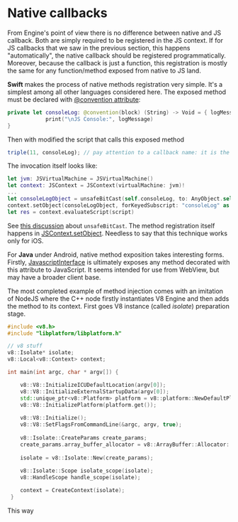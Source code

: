 # Native callbacks

From Engine's point of view there is no difference between native and JS callback. Both are simply required to be registered in the JS context. If for JS callbacks that we saw in the previous section, this happens "automatically", the native callback should be registered programmatically. Moreover, because the callback is just a function, this registration is mostly the same for any function/method exposed from native to JS land.

<b>Swift</b> makes the process of native methods registration very simple. It's a simplest among all other languages considered here. The exposed method must be declared with [@convention attribute](https://docs.swift.org/swift-book/ReferenceManual/Attributes.html#convention):
``` Swift
private let consoleLog: @convention(block) (String) -> Void = { logMessage in
            print("\nJS Console:", logMessage)
}
```

Then with modified the script that calls this exposed method
``` javascript
triple(11, consoleLog); // pay attention to a callback name: it is the name of the exposed with @convention method
```

The invocation itself looks like:
``` Swift
let jvm: JSVirtualMachine = JSVirtualMachine()
let context: JSContext = JSContext(virtualMachine: jvm)!
...
let consoleLogObject = unsafeBitCast(self.consoleLog, to: AnyObject.self)
context.setObject(consoleLogObject, forKeyedSubscript: "consoleLog" as (NSCopying & NSObjectProtocol))
let res = context.evaluateScript(script)

```
See [this discussion](https://gist.github.com/JadenGeller/ccc62c4316e8c225c259) about <code>unsafeBitCast</code>. The method registration itself happens in [JSContext.setObject](https://developer.apple.com/documentation/javascriptcore/jscontext/1451416-setobject). Needless to say that this technique works only for iOS.

For <b>Java</b> under Android, native method exposition takes interesting forms. 
Firstly, [JavascriptInterface](https://developer.android.com/reference/android/webkit/JavascriptInterface) is ultimately exposes any method decorated with this attribute to JavaScript. It seems intended for use from WebView, but may have a broader client base.

The most completed example of method injection comes with an imitation of NodeJS where the C++ node firstly instantiates V8 Engine and then adds the method to its context. First goes V8 instance (called <i>isolate</i>) preparation stage.
``` C++
#include <v8.h>
#include "libplatform/libplatform.h"

// v8 stuff
v8::Isolate* isolate;
v8::Local<v8::Context> context;

int main(int argc, char * argv[]) {

    v8::V8::InitializeICUDefaultLocation(argv[0]);
    v8::V8::InitializeExternalStartupData(argv[0]);
    std::unique_ptr<v8::Platform> platform = v8::platform::NewDefaultPlatform();
    v8::V8::InitializePlatform(platform.get());
    
    v8::V8::Initialize();
    v8::V8::SetFlagsFromCommandLine(&argc, argv, true);
    
    v8::Isolate::CreateParams create_params;
    create_params.array_buffer_allocator = v8::ArrayBuffer::Allocator::NewDefaultAllocator();
    
    isolate = v8::Isolate::New(create_params);
    
    v8::Isolate::Scope isolate_scope(isolate);
    v8::HandleScope handle_scope(isolate);

    context = CreateContext(isolate);
 }   
```

This way 



